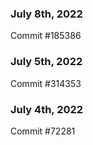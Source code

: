 ### July 8th, 2022

Commit #185386

### July 5th, 2022

Commit #314353


### July 4th, 2022

Commit #72281

